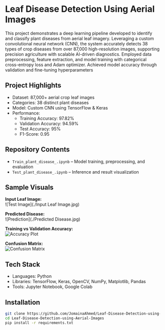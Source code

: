 # Leaf Disease Detection Using Aerial Images

This project demonstrates a deep learning pipeline developed to identify and classify plant diseases from aerial leaf imagery. Leveraging a custom convolutional neural network (CNN), the system accurately detects 38 types of crop diseases from over 87,000 high-resolution images, supporting precision agriculture with scalable AI-driven diagnostics.
Employed data preprocessing, feature extraction, and model training with categorical cross-entropy loss and Adam optimizer. Achieved model accuracy through validation and fine-tuning hyperparameters

## Project Highlights

- Dataset: 87,000+ aerial crop leaf images  
- Categories: 38 distinct plant diseases  
- Model: Custom CNN using TensorFlow & Keras  
- Performance:
  - Training Accuracy: 97.82%
  - Validation Accuracy: 94.59%
  - Test Accuracy: 95%
  - F1-Score: 0.95

## Repository Contents

- `Train_plant_disease_.ipynb` – Model training, preprocessing, and evaluation
- `Test_plant_disease_.ipynb` – Inference and result visualization

## Sample Visuals

**Input Leaf Image:**  
![Test Image](./Input Leaf Image.jpg)

**Predicted Disease:**  
![Prediction](./Predicted Disease.jpg)

**Training vs Validation Accuracy:**  
![Accuracy Plot](./5f1dc9f0-a355-4493-9650-0e6662d57411.png)

**Confusion Matrix:**  
![Confusion Matrix](./e6d6660a-6af9-4782-9378-2c6edda16872.png)

## Tech Stack

- Languages: Python  
- Libraries: TensorFlow, Keras, OpenCV, NumPy, Matplotlib, Pandas  
- Tools: Jupyter Notebook, Google Colab  

## Installation

```bash
git clone https://github.com/JomainaAhmed/Leaf-Disease-Detection-using-Aerial-Images.git
cd Leaf-Disease-Detection-using-Aerial-Images
pip install -r requirements.txt

